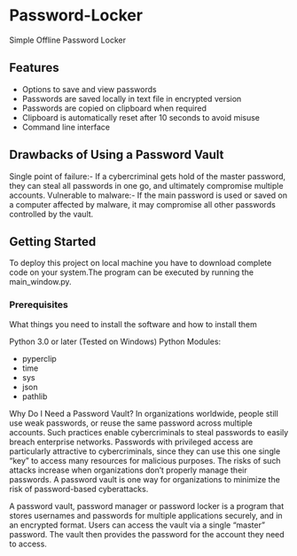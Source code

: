 
# Password-Locker
Simple Offline Password Locker

## Features
- Options to save and view passwords
- Passwords are saved locally in text file in encrypted version
- Passwords are copied on clipboard when required
- Clipboard is automatically reset after 10 seconds to avoid misuse
- Command line interface

## Drawbacks of Using a Password Vault
Single point of failure:- If a cybercriminal gets hold of the master password, they can steal all passwords in one go, and ultimately compromise multiple accounts.
Vulnerable to malware:- If the main password is used or saved on a computer affected by malware, it may compromise all other passwords controlled by the vault.

## Getting Started

To deploy this project on local machine you have to download complete code on your system.The program can be executed by running the main_window.py.

### Prerequisites

What things you need to install the software and how to install them

Python 3.0 or later
(Tested on Windows)
Python Modules:
 - pyperclip
 - time
 - sys
 - json
 - pathlib

Why Do I Need a Password Vault?
In organizations worldwide, people still use weak passwords, or reuse the same password across multiple accounts. Such practices enable cybercriminals to steal passwords to easily breach enterprise networks. Passwords with privileged access are particularly attractive to cybercriminals, since they can use this one single “key” to access many resources for malicious purposes.
The risks of such attacks increase when organizations don’t properly manage their passwords. A password vault is one way for organizations to minimize the risk of password-based cyberattacks.


A password vault, password manager or password locker is a program that stores usernames and passwords for multiple applications securely, and in an encrypted format. Users can access the vault via a single “master” password. The vault then provides the password for the account they need to access.
